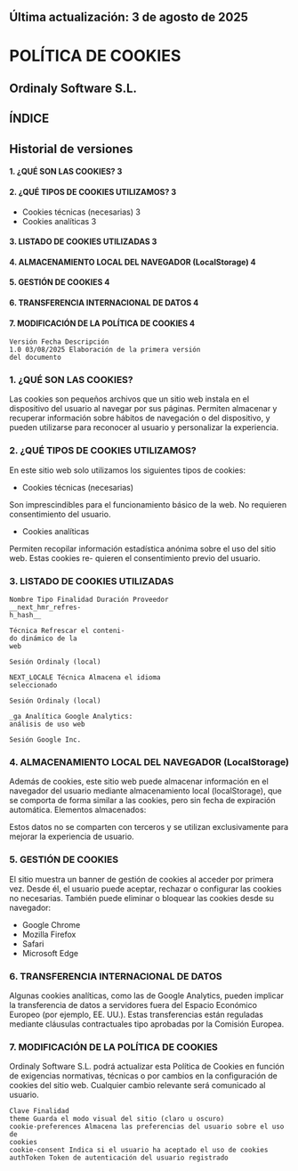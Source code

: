 ## Última actualización: 3 de agosto de 2025

# POLÍTICA DE COOKIES

## Ordinaly Software S.L.


## ÍNDICE

## Historial de versiones

#### 1. ¿QUÉ SON LAS COOKIES? 3

#### 2. ¿QUÉ TIPOS DE COOKIES UTILIZAMOS? 3

- Cookies técnicas (necesarias) 3
- Cookies analíticas 3

#### 3. LISTADO DE COOKIES UTILIZADAS 3

#### 4. ALMACENAMIENTO LOCAL DEL NAVEGADOR (LocalStorage) 4

#### 5. GESTIÓN DE COOKIES 4

#### 6. TRANSFERENCIA INTERNACIONAL DE DATOS 4

#### 7. MODIFICACIÓN DE LA POLÍTICA DE COOKIES 4

```
Versión Fecha Descripción
1.0 03/08/2025 Elaboración de la primera versión
del documento
```

### 1. ¿QUÉ SON LAS COOKIES?

Las cookies son pequeños archivos que un sitio web instala en el dispositivo del usuario al
navegar por sus páginas. Permiten almacenar y recuperar información sobre hábitos de
navegación o del dispositivo, y pueden utilizarse para reconocer al usuario y personalizar la
experiencia.

### 2. ¿QUÉ TIPOS DE COOKIES UTILIZAMOS?

En este sitio web solo utilizamos los siguientes tipos de cookies:

- Cookies técnicas (necesarias)

Son imprescindibles para el funcionamiento básico de la web. No requieren consentimiento del
usuario.

- Cookies analíticas

Permiten recopilar información estadística anónima sobre el uso del sitio web. Estas cookies re-
quieren el consentimiento previo del usuario.

### 3. LISTADO DE COOKIES UTILIZADAS

```
Nombre Tipo Finalidad Duración Proveedor
__next_hmr_refres-
h_hash__
```
```
Técnica Refrescar el conteni-
do dinámico de la
web
```
```
Sesión Ordinaly (local)
```
```
NEXT_LOCALE Técnica Almacena el idioma
seleccionado
```
```
Sesión Ordinaly (local)
```
```
_ga Analítica Google Analytics:
análisis de uso web
```
```
Sesión Google Inc.
```

### 4. ALMACENAMIENTO LOCAL DEL NAVEGADOR (LocalStorage)

Además de cookies, este sitio web puede almacenar información en el navegador del usuario
mediante almacenamiento local (localStorage), que se comporta de forma similar a las cookies,
pero sin fecha de expiración automática. Elementos almacenados:

Estos datos no se comparten con terceros y se utilizan exclusivamente para mejorar la
experiencia de usuario.

### 5. GESTIÓN DE COOKIES

El sitio muestra un banner de gestión de cookies al acceder por primera vez. Desde él, el
usuario puede aceptar, rechazar o configurar las cookies no necesarias. También puede
eliminar o bloquear las cookies desde su navegador:

- Google Chrome
- Mozilla Firefox
- Safari
- Microsoft Edge

### 6. TRANSFERENCIA INTERNACIONAL DE DATOS

Algunas cookies analíticas, como las de Google Analytics, pueden implicar la transferencia de
datos a servidores fuera del Espacio Económico Europeo (por ejemplo, EE. UU.). Estas
transferencias están reguladas mediante cláusulas contractuales tipo aprobadas por la Comisión
Europea.

### 7. MODIFICACIÓN DE LA POLÍTICA DE COOKIES

Ordinaly Software S.L. podrá actualizar esta Política de Cookies en función de exigencias
normativas, técnicas o por cambios en la configuración de cookies del sitio web. Cualquier
cambio relevante será comunicado al usuario.

```
Clave Finalidad
theme Guarda el modo visual del sitio (claro u oscuro)
cookie-preferences Almacena las preferencias del usuario sobre el uso de
cookies
cookie-consent Indica si el usuario ha aceptado el uso de cookies
authToken Token de autenticación del usuario registrado
```
